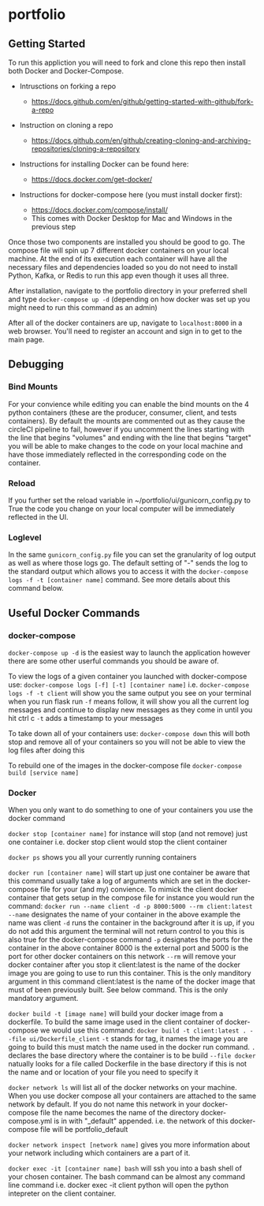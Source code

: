 # portfolio


## Getting Started
To run this appliction you will need to fork and clone this repo then install both Docker and Docker-Compose. 

- Intrusctions on forking a repo
    - https://docs.github.com/en/github/getting-started-with-github/fork-a-repo

- Instruction on cloning a repo
    - https://docs.github.com/en/github/creating-cloning-and-archiving-repositories/cloning-a-repository

- Instructions for installing Docker can be found here:
  - https://docs.docker.com/get-docker/

- Instructions for docker-compose here (you must install docker first):
  - https://docs.docker.com/compose/install/
  - This comes with Docker Desktop for Mac and Windows in the previous step

Once those two components are installed you should be good to go.  The compose file 
will spin up 7 different docker containers on your local machine.  At the end of 
its execution each container will have all the necessary files and dependencies loaded
so you do not need to install Python, Kafka, or Redis to run this app even though
it uses all three.

After installation, navigate to the portfolio 
directory in your preferred shell and type `docker-compose up -d` (depending on how
docker was set up you might need to run this command as an admin)

After all of the docker containers are up, navigate to `localhost:8000` in a web browser.  You'll need to register
an account and sign in to get to the main page.

## Debugging

### Bind Mounts
For your convience while editing you can enable the bind mounts on the 4 python containers
(these are the producer, consumer, client, and tests containers).  By default the 
mounts are commented out as they cause the circleCI pipeline to fail, however if 
you uncomment the lines starting with the line that begins "volumes" and ending 
with the line that begins "target" you will be able to make changes to the code 
on your local machine and have those immediately reflected in the corresponding 
code on the container.  

### Reload
If you further set the reload variable in ~/portfolio/ui/gunicorn_config.py to 
True the code you change on your local computer will be immediately reflected in
the UI.

### Loglevel
In the same `gunicorn_config.py` file you can set the granularity of log output as
well as where those logs go.  The default setting of "-" sends the log to the standard
output which allows you to access it with the `docker-compose logs -f -t [container name]`
command.  See more details about this command below.

## Useful Docker Commands
### docker-compose
`docker-compose up -d` is the easiest way to launch the application however there
are some other userful commands you should be aware of.  

To view the logs of a given container you launched with docker-compose use: 
`docker-compose logs [-f] [-t] [container name]`
    i.e. `docker-compose logs -f -t client` will show you the same output you see
    on your terminal when you run flask run
    `-f` means follow, it will show you all the current log messages and continue
    to display new messages as they come in until you hit ctrl c
    `-t` adds a timestamp to your messages

To take down all of your containers use:
`docker-compose down`
    this will both stop and remove all of your containers so you will not be able
    to view the log files after doing this

To rebuild one of the images in the docker-compose file
`docker-compose build [service name]`

### Docker
When you only want to do something to one of your containers you use the docker 
command

`docker stop [container name]` for instance will stop (and not remove) just one container
    i.e. docker stop client would stop the client container

`docker ps` shows you all your currently running containers

`docker run [container name]` will start up just one container
    be aware that this command usually take a log of arguments which are set in 
    the docker-compose file for your (and my) convience.  To mimick the client 
    docker container that gets setup in the compose file for instance you would 
    run the command:
        `docker run --name client -d -p 8000:5000 --rm client:latest`
            `--name` designates the name of your container in the above example the
            name was client
            `-d` runs the container in the background after it is up, if you do not
            add this argument the terminal will not return control to you
                this is also true for the docker-compose command
            `-p` designates the ports for the container in the above container 8000
            is the external port and 5000 is the port for other docker containers
            on this network
            `--rm` will remove your docker container after you stop it
            client:latest is the name of the docker image you are going to use to 
            run this container.  This is the only manditory argument in this command
            client:latest is the name of the docker image that must of been previously 
            built.  See below command.  This is the only mandatory argument.

`docker build -t [image name]` will build your docker image from a dockerfile. To 
    build the same image used in the client container of docker-compose we would 
    use this command:
        `docker build -t client:latest . --file ui/Dockerfile_client`
        `-t` stands for tag, it names the image you are going to build this must 
        match the name used in the docker run command.
        `.` declares the base directory where the container is to be build
        `--file docker` natually looks for a file called Dockerfile in the base directory
        if this is not the name and or location of your file you need to specify it

`docker network ls` will list all of the docker networks on your machine.
    When you use docker compose all your containers are attached to the same network
    by default.  If you do not name this network in your docker-compose file the 
    name becomes the name of the directory docker-compose.yml is in with "_default" 
    appended.
        i.e. the network of this docker-compose file will be portfolio_default


`docker network inspect [network name]`
    gives you more information about your network including which containers are 
    a part of it.

`docker exec -it [container name] bash`
    will ssh you into a bash shell of your chosen container.  The bash command can 
    be almost any command line command
        i.e. docker exec -it client python will open the python intepreter on the 
        client container.